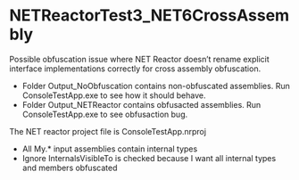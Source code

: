 # NETReactorTest3_NET6CrossAssembly

Possible obfuscation issue where NET Reactor doesn’t rename explicit interface implementations correctly for cross assembly obfuscation. 
- Folder Output_NoObfuscation contains non-obfuscated assemblies. Run ConsoleTestApp.exe to see how it should behave.
- Folder Output_NETReactor contains obfusacted assemblies. Run ConsoleTestApp.exe to see obfusaction bug.

The NET reactor project file is ConsoleTestApp.nrproj
- All My.* input assemblies contain internal types
- Ignore InternalsVisibleTo is checked because I want all internal types and members obfuscated 
